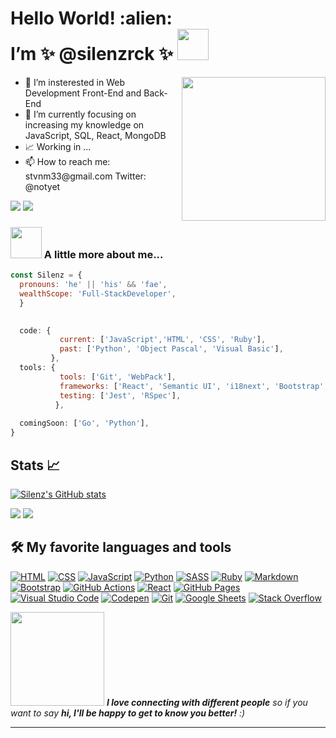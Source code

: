 <h1> Hello World! :alien: <br> I’m ✨  @silenzrck  ✨ <img src="https://media.giphy.com/media/mGcNjsfWAjY5AEZNw6/giphy.gif" width="50"></h1>
<img align='right' src="https://media4.giphy.com/media/C63JVLdaTrQt4itsXr/giphy.gif" width="230">
<ul>
  <li>👀 I’m  insterested in Web Development Front-End and Back-End</li>
  <li>🌱 I’m currently focusing on increasing my knowledge on JavaScript, SQL, React, MongoDB</li>
  <li>📈 Working in ...</li>
  <li>📫 How to reach me: stvnm33@gmail.com Twitter: @notyet</li>
</ul>

<div width="100%" style=text-align: {center};>
  <a href="https://twitter.com/notyet"><img src="https://img.shields.io/twitter/follow/notyet?style=social"></a>
  <a href="https://github.com/silenzrck"><img src="https://img.shields.io/github/followers/silenzrck?label=follow&style=social"></a>
</div>


### <img src="https://media.giphy.com/media/VgCDAzcKvsR6OM0uWg/giphy.gif" width="50"> A little more about me... 

```javascript
const Silenz = {
  pronouns: 'he' || 'his' && 'fae',
  wealthScope: 'Full-StackDeveloper',
  }
  

  code: {
           current: ['JavaScript','HTML', 'CSS', 'Ruby'],
           past: ['Python', 'Object Pascal', 'Visual Basic'],
         },
  tools: {
           tools: ['Git', 'WebPack'],
           frameworks: ['React', 'Semantic UI', 'i18next', 'Bootstrap', 'SASS', 'Tailwind'],
           testing: ['Jest', 'RSpec'],
          },
          
  comingSoon: ['Go', 'Python'],
}
```

## Stats 📈

[![Silenz's GitHub stats](https://github-readme-stats.vercel.app/api?username=silenzrck&show_icons=true&theme=synthwave)](https://github.com/silenzrck/github-readme-stats)

![](https://github.com/silenzrck/github_stats/blob/master/generated/languages.svg)
![](https://github.com/silenzrck/github_stats/blob/master/generated/overview.svg)
## 🛠️ My favorite languages and tools

<p>
    <a href="#"><img alt="HTML" src="https://img.shields.io/badge/HTML-E34F26.svg?logo=html5&logoColor=white"></a>
    <a href="#"><img alt="CSS" src="https://img.shields.io/badge/CSS-1572B6.svg?logo=css3&logoColor=white"></a>
    <a href="#"><img alt="JavaScript" src="https://img.shields.io/badge/JavaScript-F7DF1E.svg?logo=javascript&logoColor=black"></a>
    <a href="#"><img alt="Python" src="https://img.shields.io/badge/Python-14354C.svg?logo=python&logoColor=white"></a>
    <a href="#"><img alt="SASS" src="https://img.shields.io/badge/Sass-hotpink.svg?logo=SASS&logoColor=white"></a>
    <a href="#"><img alt="Ruby" src="https://img.shields.io/badge/Ruby-CC342D.svg?logo=ruby&logoColor=white"></a>
    <a href="#"><img alt="Markdown" src="https://img.shields.io/badge/Markdown-000000.svg?logo=markdown&logoColor=white"></a>
    <a href="#"><img alt="Bootstrap" src="https://img.shields.io/badge/Bootstrap-7952B3.svg?logo=bootstrap&logoColor=white"></a>
    <a href="#"><img alt="GitHub Actions" src="https://img.shields.io/badge/GitHub%20Actions-2671E5.svg?logo=github%20actions&logoColor=white"></a>
    <a href="#"><img alt="React" src="https://img.shields.io/badge/React-20232a.svg?logo=react&logoColor=%2361DAFB"></a>
    <a href="#"><img alt="GitHub Pages" src="https://img.shields.io/badge/GitHub%20Pages-327FC7.svg?logo=github&logoColor=white"></a>
    <a href="#"><img alt="Visual Studio Code" src="https://img.shields.io/badge/Visual%20Studio%20Code-0078d7.svg?logo=visual-studio-code&logoColor=white"></a>
    <a href="#"><img alt="Codepen" src="https://img.shields.io/badge/Codepen-000000.svg?logo=codepen&logoColor=white"></a>
    <a href="#"><img alt="Git" src="https://img.shields.io/badge/Git-F05033.svg?logo=git&logoColor=white"></a>
    <a href="#"><img alt="Google Sheets" src="https://img.shields.io/badge/Google%20Sheets-34A853.svg?logo=google%20sheets&logoColor=white"></a>
    <a href="#"><img alt="Stack Overflow" src="https://img.shields.io/badge/-Stack%20Overflow-FE7A16?logo=stack-overflow&logoColor=white"></a>
</p>

<img src="https://media4.giphy.com/media/Fx6eBFqaxf2sne5i3T/giphy.gif" width="150"> <em><b>I love connecting with different people</b> so if you want to say <b>hi, I'll be happy to get to know you better!</b> :)</em>


---
